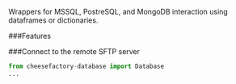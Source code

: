 Wrappers for MSSQL, PostreSQL, and MongoDB interaction using dataframes or dictionaries.

###Features

###Connect to the remote SFTP server

```python
from cheesefactory-database import Database
...
